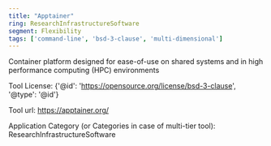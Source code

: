 ```yaml
---
title: "Apptainer"
ring: ResearchInfrastructureSoftware
segment: Flexibility
tags: ['command-line', 'bsd-3-clause', 'multi-dimensional']
---
```

Container platform designed for ease-of-use on shared systems and in high performance computing (HPC) environments

Tool License: {'@id': 'https://opensource.org/license/bsd-3-clause', '@type': '@id'}

Tool url: https://apptainer.org/

Application Category (or Categories in case of multi-tier tool): ResearchInfrastructureSoftware
